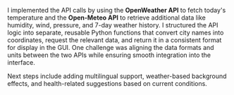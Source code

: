 I implemented the API calls by using the **OpenWeather API** to fetch today's temperature and the **Open-Meteo API** to retrieve additional data like humidity, wind, pressure, and 7-day weather history. I structured the API logic into separate, reusable Python functions that convert city names into coordinates, request the relevant data, and return it in a consistent format for display in the GUI. One challenge was aligning the data formats and units between the two APIs while ensuring smooth integration into the interface.

Next steps include adding multilingual support, weather-based background effects, and health-related suggestions based on current conditions.
